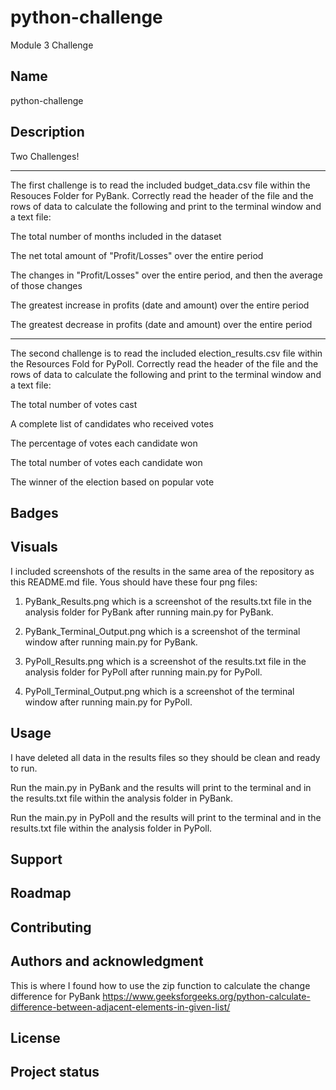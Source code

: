 # python-challenge
Module 3 Challenge

## Name
python-challenge
## Description
Two Challenges!
__________________________________________________________________________________
The first challenge is to read the included budget_data.csv file within the Resouces Folder for PyBank.
Correctly read the header of the file and the rows of data to calculate the following and print to the terminal window and a text file:

The total number of months included in the dataset

The net total amount of "Profit/Losses" over the entire period

The changes in "Profit/Losses" over the entire period, and then the average of those changes

The greatest increase in profits (date and amount) over the entire period

The greatest decrease in profits (date and amount) over the entire period

_________________________________________________________________________________________


The second challenge is to read the included election_results.csv file within the Resources Fold for PyPoll.
Correctly read the header of the file and the rows of data to calculate the following and print to the terminal window and a text file:

The total number of votes cast

A complete list of candidates who received votes

The percentage of votes each candidate won

The total number of votes each candidate won

The winner of the election based on popular vote

## Badges

## Visuals
I included screenshots of the results in the same area of the repository as this README.md file. Yous should have these four png files:

1. PyBank_Results.png which is a screenshot of the results.txt file in the analysis folder for PyBank after running main.py for PyBank.

2. PyBank_Terminal_Output.png which is a screenshot of the terminal window after running main.py for PyBank. 

3. PyPoll_Results.png which is a screenshot of the results.txt file in the analysis folder for PyPoll after running main.py for PyPoll.

4. PyPoll_Terminal_Output.png which is a screenshot of the terminal window after running main.py for PyPoll.

## Usage
I have deleted all data in the results files so they should be clean and ready to run.

Run the main.py in PyBank and the results will print to the terminal and in the results.txt file within the analysis folder in PyBank. 

Run the main.py in PyPoll and the results will print to the terminal and in the results.txt file within the analysis folder in PyPoll. 

## Support

## Roadmap

## Contributing

## Authors and acknowledgment
This is where I found how to use the zip function to calculate the change difference for PyBank
https://www.geeksforgeeks.org/python-calculate-difference-between-adjacent-elements-in-given-list/

## License

## Project status









